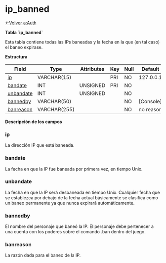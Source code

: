 # ip\_banned

[<-Volver a:Auth](database-auth.md)

**Tabla \`ip\_banned\`**

Esta tabla contiene todas las IPs baneadas y la fecha en la que (en tal caso) el baneo expirase.

**Estructura**

| Field          | Type         | Attributes | Key | Null | Default   | Extra | Comment |
|----------------|--------------|------------|-----|------|-----------|-------|---------|
| [ip][1]        | VARCHAR(15)  |            | PRI | NO   | 127.0.0.1 |       |         |
| [bandate][2]   | INT          | UNSIGNED   | PRI | NO   |           |       |         |
| [unbandate][3] | INT          | UNSIGNED   |     | NO   |           |       |         |
| [bannedby][4]  | VARCHAR(50)  |            |     | NO   | [Console] |       |         |
| [banreason][5] | VARCHAR(255) |            |     | NO   | no reason |       |         |

[1]: #ip
[2]: #bandate
[3]: #unbandate
[4]: #bannedby
[5]: #banreason

**Descripción de los campos**

### ip

La dirección IP que está baneada.

### bandate

La fecha en que la IP fue baneada por primera vez, en tiempo Unix.

### unbandate

La fecha en que la IP será desbaneada en tiempo Unix. Cualquier fecha que se establezca por debajo de la fecha actual básicamente se clasifica como un baneo permanente ya que nunca expirará automáticamente.

### bannedby

El nombre del personaje que baneó la IP. El personaje debe pertenecer a una cuenta con los poderes sobre el comando .ban dentro del juego.

### banreason

La razón dada para el baneo de la IP.